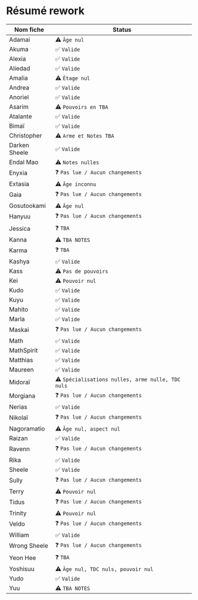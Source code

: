 # Résumé rework

| Nom fiche | Status |
| --- | ----------- |
| Adamai | ⚠ `Âge nul` |
| Akuma | ✅ `Valide` |
| Alexia | ✅ `Valide` |
| Aliedad | ✅ `Valide` |
| Amalia | ⚠ `Étage nul` |
| Andrea | ✅ `Valide` |
| Anoriel | ✅ `Valide` |
| Asarim | ⚠ `Pouvoirs en TBA` |
| Atalante | ✅ `Valide` |
| Bimaï | ✅ `Valide` |
| Christopher | ⚠ `Arme et Notes TBA` |
| Darken Sheele | ✅ `Valide` |
| Endal Mao | ⚠ `Notes nulles` |
| Enyxia | ❓ `Pas lue / Aucun changements` |
| Extasia | ⚠ `Âge inconnu` |
| Gaia | ❓ `Pas lue / Aucun changements` |
| Gosutookami | ⚠ `Âge nul` |
| Hanyuu | ❓ `Pas lue / Aucun changements` |
| Jessica | ❓ `TBA` |
| Kanna | ⚠ `TBA NOTES` |
| Karma | ❓ `TBA` |
| Kashya | ✅ `Valide` |
| Kass | ⚠ `Pas de pouvoirs` |
| Kei | ⚠ `Pouvoir nul` |
| Kudo | ✅ `Valide` |
| Kuyu | ✅ `Valide` |
| Mahito | ✅ `Valide` |
| Marla | ✅ `Valide` |
| Maskai | ❓ `Pas lue / Aucun changements` |
| Math | ✅ `Valide` |
| MathSpirit | ✅ `Valide` |
| Matthias | ✅ `Valide` |
| Maureen | ✅ `Valide` |
| Midoraï | ⚠ `Spécialisations nulles, arme nulle, TDC nuls` |
| Morgiana | ❓ `Pas lue / Aucun changements` |
| Nerias | ✅ `Valide` |
| Nikolaï | ❓ `Pas lue / Aucun changements` |
| Nagoramatio | ⚠ `Âge nul, aspect nul` |
| Raizan | ✅ `Valide` |
| Ravenn | ❓ `Pas lue / Aucun changements` |
| Rika | ✅ `Valide` |
| Sheele | ✅ `Valide` |
| Sully | ❓ `Pas lue / Aucun changements` |
| Terry | ⚠ `Pouvoir nul` |
| Tidus | ❓ `Pas lue / Aucun changements` |
| Trinity | ⚠ `Pouvoir nul` |
| Veldo | ❓ `Pas lue / Aucun changements` |
| William | ✅ `Valide` |
| Wrong Sheele | ❓ `Pas lue / Aucun changements` |
| Yeon Hee | ❓ `TBA` |
| Yoshisuu | ⚠ `Âge nul, TDC nuls, pouvoir nul` |
| Yudo | ✅ `Valide` |
| Yuu | ⚠ `TBA NOTES` |
